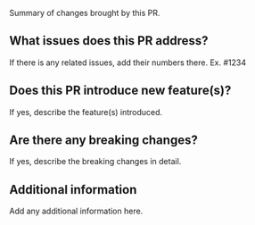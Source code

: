 Summary of changes brought by this PR.

## What issues does this PR address?

If there is any related issues, add their numbers there. Ex. #1234

## Does this PR introduce new feature(s)?

If yes, describe the feature(s) introduced.

## Are there any breaking changes?

If yes, describe the breaking changes in detail.

## Additional information

Add any additional information here.

